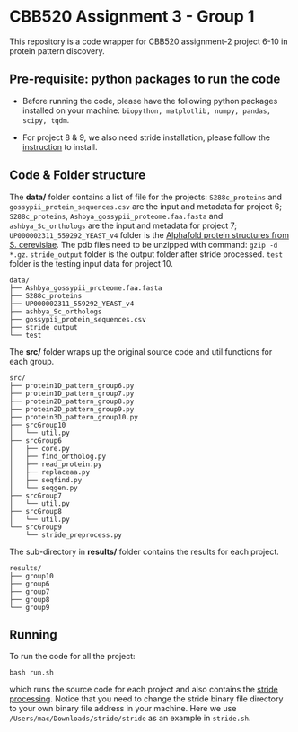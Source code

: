# CBB520 Assignment 3 - Group 1 
This repository is a code wrapper for CBB520 assignment-2 project 6-10 in protein pattern discovery.

## Pre-requisite: python packages to run the code
* Before running the code, please have the following python packages installed on your machine: 
```biopython, matplotlib, numpy, pandas, scipy, tqdm```.
  
* For project 8 & 9, we also need stride installation, please follow the [instruction](https://webclu.bio.wzw.tum.de/stride/install.html) to install.

## Code & Folder structure
The **data/** folder contains a list of file for the projects: `S288c_proteins` and `gossypii_protein_sequences.csv` are the input and metadata 
for project 6; `S288c_proteins`, `Ashbya_gossypii_proteome.faa.fasta` and `ashbya_Sc_orthologs` are the input and metadata for project 7;
`UP000002311_559292_YEAST_v4` folder is the [Alphafold protein structures from S. cerevisiae](https://ftp.ebi.ac.uk/pub/databases/alphafold/latest/).
The pdb files need to be unzipped with command: `gzip -d *.gz`.
`stride_output` folder is the output folder after stride processed. `test` folder is the testing input data for project 10. 
```
data/
├── Ashbya_gossypii_proteome.faa.fasta
├── S288c_proteins
├── UP000002311_559292_YEAST_v4
├── ashbya_Sc_orthologs
├── gossypii_protein_sequences.csv
├── stride_output
└── test
```

The **src/** folder wraps up the original source code and util functions for each group. 

```
src/
├── protein1D_pattern_group6.py
├── protein1D_pattern_group7.py
├── protein2D_pattern_group8.py
├── protein2D_pattern_group9.py
├── protein3D_pattern_group10.py
├── srcGroup10
│   └── util.py
├── srcGroup6
│   ├── core.py
│   ├── find_ortholog.py
│   ├── read_protein.py
│   ├── replaceaa.py
│   ├── seqfind.py
│   └── seqgen.py
├── srcGroup7
│   └── util.py
├── srcGroup8
│   └── util.py
└── srcGroup9
    └── stride_preprocess.py
```

The sub-directory in **results/** folder contains the results for each project.

```
results/
├── group10
├── group6
├── group7
├── group8
└── group9
```

## Running
To run the code for all the project: 
```shell
bash run.sh
```
which runs the source code for each project and also contains the [stride processing](stride.sh). 
Notice that you need to change the stride binary file directory to your own binary file address in your machine. 
Here we use `/Users/mac/Downloads/stride/stride` as an example in `stride.sh`.

